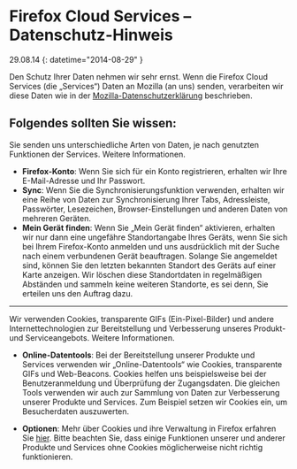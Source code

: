 # Firefox Cloud Services – Datenschutz-Hinweis

29.08.14
{: datetime="2014-08-29" }

Den Schutz Ihrer Daten nehmen wir sehr ernst. Wenn die Firefox Cloud Services (die „Services“) Daten an Mozilla (an uns) senden, verarbeiten wir diese Daten wie in der [Mozilla-Datenschutzerklärung](https://www.mozilla.org/privacy/) beschrieben.

## Folgendes sollten Sie wissen:

Sie senden uns unterschiedliche Arten von Daten, je nach genutzten Funktionen der Services. Weitere Informationen.

* **Firefox-Konto**: Wenn Sie sich für ein Konto registrieren, erhalten wir Ihre E-Mail-Adresse und Ihr Passwort.
* **Sync**: Wenn Sie die Synchronisierungsfunktion verwenden, erhalten wir eine Reihe von Daten zur Synchronisierung Ihrer Tabs, Adressleiste, Passwörter, Lesezeichen, Browser-Einstellungen und anderen Daten von mehreren Geräten.
* **Mein Gerät finden**: Wenn Sie „Mein Gerät finden“ aktivieren, erhalten wir nur dann eine ungefähre Standortangabe Ihres Geräts, wenn Sie sich bei Ihrem Firefox-Konto anmelden und uns ausdrücklich mit der Suche nach einem verbundenen Gerät beauftragen. Solange Sie angemeldet sind, können Sie den letzten bekannten Standort des Geräts auf einer Karte anzeigen. Wir löschen diese Standortdaten in regelmäßigen Abständen und sammeln keine weiteren Standorte, es sei denn, Sie erteilen uns den Auftrag dazu.

---------------------------------------

Wir verwenden Cookies, transparente GIFs (Ein-Pixel-Bilder) und andere Internettechnologien zur Bereitstellung und Verbesserung unseres Produkt- und Serviceangebots.  Weitere Informationen.

* **Online-Datentools**: Bei der Bereitstellung unserer Produkte und Services verwenden wir „Online-Datentools“ wie Cookies, transparente GIFs und Web-Beacons. Cookies helfen uns beispielsweise bei der Benutzeranmeldung und Überprüfung der Zugangsdaten. Die gleichen Tools verwenden wir auch zur Sammlung von Daten zur Verbesserung unserer Produkte und Services. Zum Beispiel setzen wir Cookies ein, um Besucherdaten auszuwerten.

* **Optionen**: Mehr über Cookies und ihre Verwaltung in Firefox erfahren Sie [hier](https://support.mozilla.org/de/kb/cookies-informationen-websites-auf-ihrem-computer). Bitte beachten Sie, dass einige Funktionen unserer und anderer Produkte und Services ohne Cookies möglicherweise nicht richtig funktionieren.

